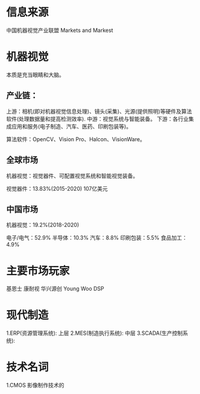 # 信息来源
中国机器视觉产业联盟
Markets and Markest

# 机器视觉
本质是充当眼睛和大脑。

## 产业链：
上游：相机(即对机器视觉信息处理)、镜头(采集)、光源(提供照明)等硬件及算法软件(处理数据量和提高检测效率).
中游：视觉系统与智能装备。
下游：各行业集成应用和服务(电子制造、汽车、医药、印刷包装等)。


算法软件：OpenCV、Vision Pro、Halcon、VisionWare。

## 全球市场
机器视觉：视觉器件、可配置视觉系统和智能视觉装备。

视觉器件：13.83%(2015-2020)  107亿美元

## 中国市场
机器视觉：19.2%(2018-2020)

电子/电气：52.9%
半导体：10.3%
汽车：8.8%
印刷包装：5.5%
食品加工：4.9%

# 主要市场玩家
基恩士
康耐视
华兴源创
Young Woo DSP

# 现代制造
1.ERP(资源管理系统): 上层
2.MES(制造执行系统): 中层
3.SCADA(生产控制系统): 

# 技术名词
1.CMOS 影像制作技术的






